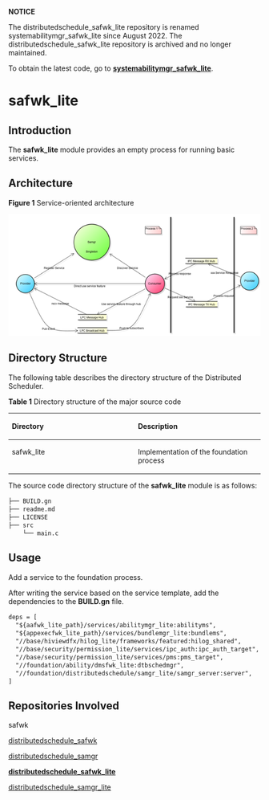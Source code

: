 **NOTICE**

The distributedschedule_safwk_lite repository is renamed systemabilitymgr_safwk_lite since August 2022. The distributedschedule_safwk_lite repository is archived and no longer maintained.

To obtain the latest code, go to [**systemabilitymgr\_safwk_lite**](https://gitee.com/openharmony/systemabilitymgr_safwk_lite).

# safwk\_lite<a name="ZH-CN_TOPIC_0000001081445008"></a>


## Introduction<a name="section11660541593"></a>

The  **safwk\_lite**  module provides an empty process for running basic services.

## Architecture<a name="section342962219551"></a>

**Figure 1** Service-oriented architecture


![](figures/en-us_image_0000001128146921.png)


## Directory Structure<a name="section1464106163817"></a>

The following table describes the directory structure of the Distributed Scheduler.

**Table 1**  Directory structure of the major source code

<a name="table43531856201716"></a>
<table><thead align="left"><tr id="row20416556201718"><th class="cellrowborder" valign="top" width="50%" id="mcps1.1.3.1.1"><p id="p10416456121716"><a name="p10416456121716"></a><a name="p10416456121716"></a>Directory</p>
</th>
<th class="cellrowborder" valign="top" width="50%" id="mcps1.1.3.1.2"><p id="p1841645631717"><a name="p1841645631717"></a><a name="p1841645631717"></a>Description</p>
</th>
</tr>
</thead>
<tbody><tr id="row104169564177"><td class="cellrowborder" valign="top" width="50%" headers="mcps1.1.3.1.1 "><p id="p17416125614179"><a name="p17416125614179"></a><a name="p17416125614179"></a>safwk_lite</p>
</td>
<td class="cellrowborder" valign="top" width="50%" headers="mcps1.1.3.1.2 "><p id="p04163569170"><a name="p04163569170"></a><a name="p04163569170"></a>Implementation of the foundation process</p>
</td>
</tr>
</tbody>
</table>

The source code directory structure of the  **safwk\_lite**  module is as follows:

```
├── BUILD.gn
├── readme.md
├── LICENSE
├── src
    └── main.c
```

## Usage<a name="section10729231131110"></a>

Add a service to the foundation process.

After writing the service based on the service template, add the dependencies to the  **BUILD.gn**  file.

```
deps = [
  "${aafwk_lite_path}/services/abilitymgr_lite:abilityms",
  "${appexecfwk_lite_path}/services/bundlemgr_lite:bundlems",
  "//base/hiviewdfx/hilog_lite/frameworks/featured:hilog_shared",
  "//base/security/permission_lite/services/ipc_auth:ipc_auth_target",
  "//base/security/permission_lite/services/pms:pms_target",
  "//foundation/ability/dmsfwk_lite:dtbschedmgr",
  "//foundation/distributedschedule/samgr_lite/samgr_server:server",
]
```

## Repositories Involved<a name="section176111311166"></a>

safwk

[distributedschedule\_safwk](https://gitee.com/openharmony/distributedschedule_safwk)

[distributedschedule\_samgr](https://gitee.com/openharmony/distributedschedule_samgr)

[**distributedschedule\_safwk\_lite**](https://gitee.com/openharmony/distributedschedule_safwk_lite)

[distributedschedule\_samgr\_lite](https://gitee.com/openharmony/distributedschedule_samgr_lite)